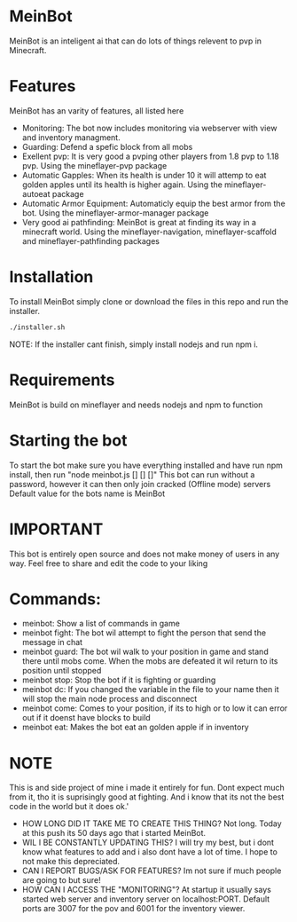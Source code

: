 # MeinBot
MeinBot is an inteligent ai that can do lots of things relevent to pvp in Minecraft.

# Features
MeinBot has an varity of features, all listed here

- Monitoring: The bot now includes monitoring via webserver with view and inventory managment.
- Guarding: Defend a spefic block from all mobs
- Exellent pvp: It is very good a pvping other players from 1.8 pvp to 1.18 pvp. Using the mineflayer-pvp package
- Automatic Gapples: When its health is under 10 it will attemp to eat golden apples until its health is higher again. Using the mineflayer-autoeat package
- Automatic Armor Equipment: Automaticly equip the best armor from the bot. Using the mineflayer-armor-manager package
- Very good ai pathfinding: MeinBot is great at finding its way in a minecraft world. Using the mineflayer-navigation, mineflayer-scaffold and mineflayer-pathfinding packages

# Installation
To install MeinBot simply clone or download the files in this repo and run the installer.
 ```sh
 ./installer.sh
 ```
NOTE: If the installer cant finish, simply install nodejs and run npm i.

# Requirements
MeinBot is build on mineflayer and needs nodejs and npm to function

# Starting the bot
To start the bot make sure you have everything installed and have run npm install, then run "node meinbot.js <host> <port> [<version>] [<name>] [<password>]"
This bot can run without a password, however it can then only join cracked (Offline mode) servers
Default value for the bots name is MeinBot

# IMPORTANT
This bot is entirely open source and does not make money of users in any way. Feel free to share and edit the code to your liking

# Commands:
- meinbot: Show a list of commands in game
- meinbot fight: The bot wil attempt to fight the person that send the message in chat
- meinbot guard: The bot wil walk to your position in game and stand there until mobs come. When the mobs are defeated it wil return to its position until stopped
- meinbot stop: Stop the bot if it is fighting or guarding
- meinbot dc: If you changed the variable in the file to your name then it will stop the main node process and disconnect
- meinbot come: Comes to your position, if its to high or to low it can error out if it doenst have blocks to build
- meinbot eat: Makes the bot eat an golden apple if in inventory

# NOTE
This is and side project of mine i made it entirely for fun. Dont expect much from it, tho it is suprisingly good at fighting.
And i know that its not the best code in the world but it does ok.'
- HOW LONG DID IT TAKE ME TO CREATE THIS THING? Not long. Today at this push its 50 days ago that i started MeinBot.
- WIL I BE CONSTANTLY UPDATING THIS? I will try my best, but i dont know what features to add and i also dont have a lot of time. I hope to not make this depreciated.
- CAN I REPORT BUGS/ASK FOR FEATURES? Im not sure if much people are going to but sure!
- HOW CAN I ACCESS THE "MONITORING"? At startup it usually says started web server and inventory server on localhost:PORT. Default ports are 3007 for the pov and 6001 for the inventory viewer.